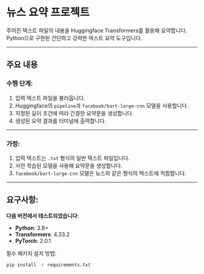 # 뉴스 요약 프로젝트

주어진 텍스트 파일의 내용을 Huggingface Transformers를 활용해 요약합니다.  
Python으로 구현된 간단하고 강력한 텍스트 요약 도구입니다.

---

## 주요 내용

### 수행 단계:
1. 입력 텍스트 파일을 불러옵니다.
2. Huggingface의 `pipeline`과 `facebook/bart-large-cnn` 모델을 사용합니다.
3. 지정된 길이 조건에 따라 간결한 요약문을 생성합니다.
4. 생성된 요약 결과를 터미널에 출력합니다.

---

### 가정:
1. 입력 텍스트는 `.txt` 형식의 일반 텍스트 파일입니다.
2. 사전 학습된 모델을 사용해 요약문을 생성합니다.
3. `facebook/bart-large-cnn` 모델은 뉴스와 같은 형식의 텍스트에 적합합니다.

---

## 요구사항:
**다음 버전에서 테스트되었습니다**:
- **Python**: 3.8+
- **Transformers**: 4.33.2
- **PyTorch**: 2.0.1

필수 패키지 설치 방법:
```bash
pip install -r requirements.txt
